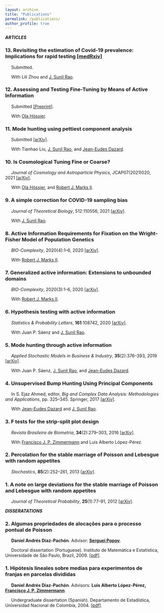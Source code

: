 ```yaml
---
layout: archive
title: "Publications"
permalink: /publications/
author_profile: true
---
```


***ARTICLES***


### 13. Revisiting the estimation of Covid-19 prevalence: Implications for rapid testing [[medRxiv]](https://www.medrxiv.org/content/10.1101/2021.11.12.21266254v1.full.pdf)
&nbsp;&nbsp;&nbsp;&nbsp; Submitted. 

&nbsp;&nbsp;&nbsp;&nbsp; With Lili Zhou and [J. Sunil Rao](https://www.jsunilrao.com/).


### 12. Assessing and Testing Fine-Tuning by Means of Active Information
&nbsp;&nbsp;&nbsp;&nbsp; Submitted [[Preprint]](https://github.com/danielandresgp/danielandresgp.github.io/blob/master/files/FTByActinfo.pdf). 

&nbsp;&nbsp;&nbsp;&nbsp; With [Ola Hössjer](https://www.su.se/english/profiles/ohssj-1.182541).


### 11. Mode hunting using pettiest component analysis
&nbsp;&nbsp;&nbsp;&nbsp; Submitted [[arXiv]](https://arxiv.org/pdf/2101.04288.pdf). 

&nbsp;&nbsp;&nbsp;&nbsp; With Tianhao Liu, [J. Sunil Rao](https://www.jsunilrao.com/), and [Jean-Eudes Dazard](https://case.academia.edu/JED).


### 10. Is Cosmological Tuning Fine or Coarse?
&nbsp;&nbsp;&nbsp;&nbsp; _Journal of Cosmology and Astroparticle Physics_, JCAP07(2021)020, 2021 [[arXiv]](https://arxiv.org/pdf/2104.05400.pdf). 

&nbsp;&nbsp;&nbsp;&nbsp; With [Ola Hössjer](https://www.su.se/english/profiles/ohssj-1.182541), and [Robert J. Marks II](https://robertmarks.org).


### 9. A simple correction for COVID-19 sampling bias
&nbsp;&nbsp;&nbsp;&nbsp; _Journal of Theoretical Biology_, 512:110556, 2021 [[arXiv]](https://arxiv.org/pdf/2007.07426.pdf). 

&nbsp;&nbsp;&nbsp;&nbsp; With [J. Sunil Rao](https://www.jsunilrao.com/).


### 8. Active Information Requirements for Fixation on the Wright-Fisher Model of Population Genetics
&nbsp;&nbsp;&nbsp;&nbsp; _BIO-Complexity_, 2020(4):1–6, 2020 [[arXiv]](https://arxiv.org/pdf/2111.06909.pdf). 

&nbsp;&nbsp;&nbsp;&nbsp; With [Robert J. Marks II](https://robertmarks.org).


### 7. Generalized active information: Extensions to unbounded domains
&nbsp;&nbsp;&nbsp;&nbsp; _BIO-Complexity_, 2020(3):1–6, 2020 [[arXiv]](https://arxiv.org/pdf/2111.06865.pdf). 

&nbsp;&nbsp;&nbsp;&nbsp; With [Robert J. Marks II](https://robertmarks.org).


### 6. Hypothesis testing with active information
&nbsp;&nbsp;&nbsp;&nbsp; _Statistics & Probability Letters_, **161**:108742, 2020 [[arXiv]](https://arxiv.org/pdf/2011.04834.pdf).

&nbsp;&nbsp;&nbsp;&nbsp; With Juan P. Sáenz and [J. Sunil Rao](https://www.jsunilrao.com/).


### 5. Mode hunting through active information
&nbsp;&nbsp;&nbsp;&nbsp; _Applied Stochastic Models in Business & Industry_, **35**(2):376–393, 2019 [[arXiv]](https://arxiv.org/pdf/2011.05794.pdf).

&nbsp;&nbsp;&nbsp;&nbsp; With Juan P. Sáenz, [J. Sunil Rao](https://www.jsunilrao.com/), and [Jean-Eudes Dazard](https://case.academia.edu/JED).


### 4. Unsupervised Bump Hunting Using Principal Components
&nbsp;&nbsp;&nbsp;&nbsp; In S. Ejaz Ahmed, editor, _Big and Complex Data Analysis: Methodologies and Applications_, pp. 325–345. Springer, 2017 [[arXiv]](https://arxiv.org/pdf/1409.8630.pdf).

&nbsp;&nbsp;&nbsp;&nbsp; With [Jean-Eudes Dazard](https://case.academia.edu/JED) and [J. Sunil Rao](https://www.jsunilrao.com/).


### 3. F tests for the strip-split plot design
&nbsp;&nbsp;&nbsp;&nbsp; _Revista Brasileira de Biometria_, **34**(2):279–303, 2016 [[arXiv]](https://arxiv.org/pdf/1507.07466.pdf).

&nbsp;&nbsp;&nbsp;&nbsp; With [Francisco J. P. Zimmermann](https://independent.academia.edu/FranciscoZimmermann) and Luis Alberto López-Pérez.


### 2. Percolation for the stable marriage of Poisson and Lebesgue with random appetites
&nbsp;&nbsp;&nbsp;&nbsp; _Stochastics_, **85**(2):252–261, 2013 [[arXiv]](https://arxiv.org/pdf/0909.5325.pdf). 


### 1. A note on large deviations for the stable marriage of Poisson and Lebesgue with random appetites
&nbsp;&nbsp;&nbsp;&nbsp; _Journal of Theoretical Probability_, **25**(1):77–91, 2012 [[arXiv]](https://arxiv.org/pdf/0911.1429.pdf).



***DISSERATATIONS***


### 2. Algumas propriedades de alocações para o processo pontual de Poisson
&nbsp;&nbsp;&nbsp;&nbsp; **Daniel Andrés Díaz-Pachón**. Advisor: **[Serguei Popov](https://www.fc.up.pt/pessoas/serguei.popov/)**.

&nbsp;&nbsp;&nbsp;&nbsp; Doctoral dissertation (Portuguese). Instituto de Matemática e Estatística, Universidade de São Paulo, Brazil, 2009. [[pdf]](https://danielandresgp.github.io/files/TesisDoutorado.pdf).


### 1. Hipótesis lineales sobre medias para experimentos de franjas en parcelas divididas
&nbsp;&nbsp;&nbsp;&nbsp; **Daniel Andrés Díaz-Pachón**. Advisors: **Luis Alberto López-Pérez, [Francisco J. P. Zimmermann](https://independent.academia.edu/FranciscoZimmermann)**.

&nbsp;&nbsp;&nbsp;&nbsp; Undergraduate dissertation (Spanish). Departamento de Estadística, Universidad Nacional de Colombia, 2004. [[pdf]](https://danielandresgp.github.io/files/TesisPregrado.pdf).
